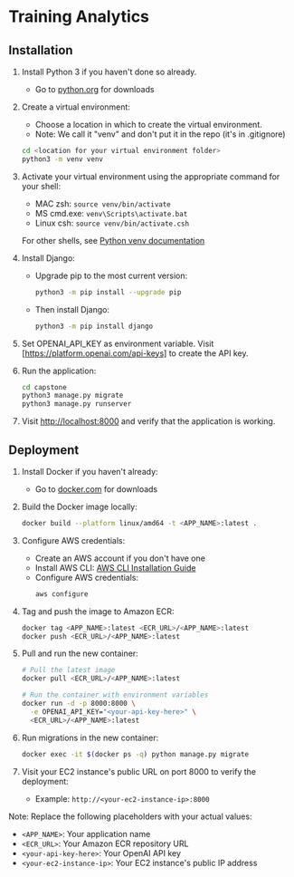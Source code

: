 # Training Analytics

## Installation

1. Install Python 3 if you haven't done so already.
   - Go to [python.org](https://python.org) for downloads

2. Create a virtual environment:
   - Choose a location in which to create the virtual environment. 
   - Note: We call it "venv" and don't put it in the repo (it's in .gitignore)
   ```bash
   cd <location for your virtual environment folder>
   python3 -m venv venv
   ```

3. Activate your virtual environment using the appropriate command for your shell:
   - MAC zsh: `source venv/bin/activate`
   - MS cmd.exe: `venv\Scripts\activate.bat`
   - Linux csh: `source venv/bin/activate.csh`
   
   For other shells, see [Python venv documentation](https://docs.python.org/3/library/venv.html)

4. Install Django:
   - Upgrade pip to the most current version:
     ```bash
     python3 -m pip install --upgrade pip
     ```
   - Then install Django:
     ```bash
     python3 -m pip install django
     ```

5. Set OPENAI_API_KEY as environment variable. Visit [https://platform.openai.com/api-keys] to create the API key.

6. Run the application:
   ```bash
   cd capstone
   python3 manage.py migrate
   python3 manage.py runserver
   ```

7. Visit [http://localhost:8000](http://localhost:8000) and verify that the application is working.

## Deployment

1. Install Docker if you haven't already:
   - Go to [docker.com](https://www.docker.com/products/docker-desktop) for downloads

2. Build the Docker image locally:
   ```bash
   docker build --platform linux/amd64 -t <APP_NAME>:latest .
   ```

3. Configure AWS credentials:
   - Create an AWS account if you don't have one
   - Install AWS CLI: [AWS CLI Installation Guide](https://aws.amazon.com/cli/)
   - Configure AWS credentials:
     ```bash
     aws configure
     ```

4. Tag and push the image to Amazon ECR:
   ```bash
   docker tag <APP_NAME>:latest <ECR_URL>/<APP_NAME>:latest
   docker push <ECR_URL>/<APP_NAME>:latest
   ```

5. Pull and run the new container:
   ```bash
   # Pull the latest image
   docker pull <ECR_URL>/<APP_NAME>:latest

   # Run the container with environment variables
   docker run -d -p 8000:8000 \
     -e OPENAI_API_KEY="<your-api-key-here>" \
     <ECR_URL>/<APP_NAME>:latest
   ```

6. Run migrations in the new container:
   ```bash
   docker exec -it $(docker ps -q) python manage.py migrate
   ```

7. Visit your EC2 instance's public URL on port 8000 to verify the deployment:
   - Example: `http://<your-ec2-instance-ip>:8000`

Note: Replace the following placeholders with your actual values:
- `<APP_NAME>`: Your application name
- `<ECR_URL>`: Your Amazon ECR repository URL
- `<your-api-key-here>`: Your OpenAI API key
- `<your-ec2-instance-ip>`: Your EC2 instance's public IP address